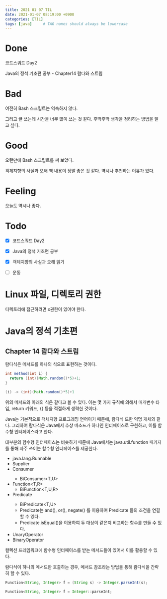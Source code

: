 ```yaml
---
title: 2021 01 07 TIL
date: 2021-01-07 08:19:00 +0900
categories: [TIL]
tags: [java]     # TAG names should always be lowercase
---
```


# Done

코드스쿼드 Day2

Java의 정석 기초편 공부 - Chapter14 람다와 스트림

# Bad

여전히 Bash 스크립트는 익숙하지 않다.

그리고 글 쓰는데 시간을 너무 많이 쓰는 것 같다. 후딱후딱 생각을 정리하는 방법을 알고 싶다.

# Good

오랜만에 Bash 스크립트를 써 보았다.

객체지향의 사실과 오해 책 내용이 정말 좋은 것 같다. 역시나 추천하는 이유가 있다.

# Feeling

오늘도 역시나 좋다. 

# Todo

- [x] 코드스쿼드 Day2
- [x] Java의 정석 기초편 공부
- [x] 객체지향의 사실과 오해 읽기
- [ ] 운동


# Linux 파일, 디렉토리 권한

디렉토리에 접근하려면 x권한이 있어야 한다.

# Java의 정석 기초편

## Chapter 14 람다와 스트림

람다식은 메서드를 하나의 식으로 표현하는 것이다.

```java
int method(int i) {
  return (int)(Math.random()*5)+1;
}

(i) -> (int)(Math.random()*5)+1

```

위의 메서드와 아래의 식은 같다고 볼 수 있다. 이는 몇 가지 규칙에 의해서 매개변수 타입, return 키워드, {} 등을 적절하게 생략한 것이다.

Java는 기본적으로 객체지향 프로그래밍 언어이기 때문에, 람다식 또한 익명 개체와 같다. 그리하여 람다식은 Java에서 추상 메소드가 하나인 인터페이스로 구현하고, 이를 함수형 인터페이스라고 한다.

대부분의 함수형 인터페이스는 비슷하기 때문에 Java에서는 java.util.function 패키지를 통해 자주 쓰이는 함수형 인터페이스를 제공한다.

- java.lang.Runnable
- Supplier<T>
- Consumer<T>
  - BiConsumer<T,U>
- Function<T,R>
  - BiFunction<T,U,R>
- Predicate<T>
  - BiPredicate<T,U>
  - Predicate는 and(), or(), negate() 를 이용하여 Predicate 들의 조건을 연결할 수 있다.
  - Predicate.isEqual()을 이용하여 두 대상이 같은지 비교하는 함수를 만들 수 있다.
- UnaryOperator<T>
- BinaryOperator<T>

컬렉션 프레임워크에 함수형 인터페이스를 받는 메서드들이 있어서 이를 활용할 수 있다.

람다식이 하나의 메서드만 호출하는 경우, 메서드 참조라는 방법을 통해 람다식을 간략히 할 수 있다.
```java
Function<String, Integer> f = (String s) -> Integer.parseInt(s);

Function<String, Integer> f = Integer::parseInt;
```